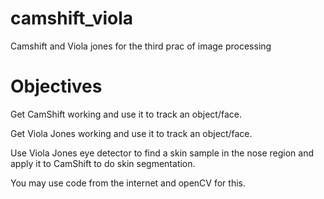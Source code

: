 # camshift_viola
Camshift and Viola jones for the third prac of image processing

# Objectives
Get CamShift working and use it to track an object/face. 

Get Viola Jones working and use it to track an object/face.

Use Viola Jones eye detector to find a skin sample in the nose region and apply it to CamShift to do skin segmentation.

You may use code from the internet and openCV for this.